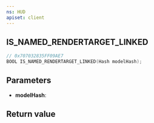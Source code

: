 ```yaml
---
ns: HUD
apiset: client
---
```

## IS_NAMED_RENDERTARGET_LINKED

```c
// 0x707032835FF09AE7
BOOL IS_NAMED_RENDERTARGET_LINKED(Hash modelHash);
```


## Parameters
* **modelHash**:

## Return value